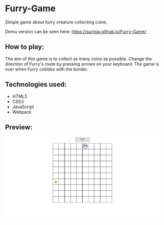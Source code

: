 # Furry-Game

Simple game about furry creature collecting coins.

Demo version can be seen here: https://surmia.github.io/Furry-Game/

## How to play:

The aim of this game is to collect as many coins as possible. Change the direction of Furry's route by pressing arrows on your keyboard. The game is over when Furry collides with the border.

## Technologies used:

* HTML5
* CSS3
* JavaScript
* Webpack

## Preview:

![FurryGame](images/furrygame.jpg)
